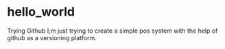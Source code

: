 # hello_world
Trying Github
I;m just trying to create a simple pos system with the help of github as a versioning platform.
